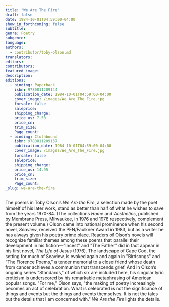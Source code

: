 ```yaml
---
title: "We Are The Fire"
draft: false
date: 1984-10-01T04:59:00-04:00
show_in_forthcoming: false
subtitle:
genre: Poetry
subgenre:
language:
authors:
  - contributor/toby-olson.md
translators:
editors:
contributors:
featured_image:
description:
editions:
  - binding: Paperback
    isbn: 9780811209144
    publication_date: 1984-10-01T04:59:00-04:00
    cover_image: /images/We_Are_The_Fire.jpg
    forsale: false
    saleprice:
    shipping_charge:
    price_us: 7.50
    price_cn:
    trim_size:
    Page_count:
  - binding: Clothbound
    isbn: 9780811209137
    publication_date: 1984-10-01T04:59:00-04:00
    cover_image: /images/We_Are_The_Fire.jpg
    forsale: false
    saleprice:
    shipping_charge:
    price_us: 14.95
    price_cn:
    trim_size:
    Page_count:
_slug: we-are-the-fire
---
```


The poems in Toby Olson’s _We Are the Fire_, a selection made by the poet himself of his later work, stand as better than half of what he wishes to save from the years 1970-84. (The collections _Home_ and _Aesthetics_, published by Membrane Press, Milwaukee, in 1976 and 1978 respectively, complement the present volume.) Olson came into national prominence when his second novel, _Seaview_, received the PEN/Faulkner Award in 1983, but as a writer he has always given his poetry prime place. Readers of Olson’s novels will recognize familiar themes among these poems that parallel their development in his fiction––"Incest" and "The Father" did in fact appear in his first novel, _The Life of Jesus_ (1976). The landscape of Cape Cod, the setting for much of Seaview, is evoked again and again in "Birdsongs" and “The Florence Poems," a tender memorial to a close friend whose death from cancer achieves a communion that transcends grief. And in Olson’s ongoing series "Standards," of which six are included here, his singular lyric eroticism is underscored by his remarkable metaphrasing of American popular songs. "For me," Olson says, "the making of poetry increasingly becomes an act of celebration. What is celebrated is not the significance of things and events but the things and events themselves. It is not the tales but the details that I am concerned with." _We Are the Fire_ lights the details.

